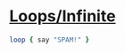 [1]: https://rosettacode.org/wiki/Loops/Infinite

# [Loops/Infinite][1]

```ruby
loop { say "SPAM!" }
```
